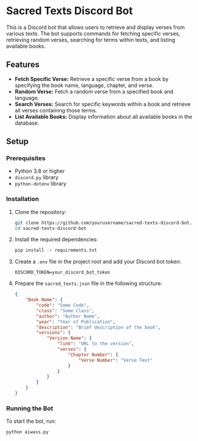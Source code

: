 # Sacred Texts Discord Bot

This is a Discord bot that allows users to retrieve and display verses from various texts. The bot supports commands for fetching specific verses, retrieving random verses, searching for terms within texts, and listing available books.

## Features

- **Fetch Specific Verse:** Retrieve a specific verse from a book by specifying the book name, language, chapter, and verse.
- **Random Verse:** Fetch a random verse from a specified book and language.
- **Search Verses:** Search for specific keywords within a book and retrieve all verses containing those terms.
- **List Available Books:** Display information about all available books in the database.

## Setup

### Prerequisites

- Python 3.8 or higher
- `discord.py` library
- `python-dotenv` library

### Installation

1. Clone the repository:
    ```bash
    git clone https://github.com/yourusername/sacred-texts-discord-bot.git
    cd sacred-texts-discord-bot
    ```

2. Install the required dependencies:
    ```bash
    pip install -r requirements.txt
    ```

3. Create a `.env` file in the project root and add your Discord bot token:
    ```
    DISCORD_TOKEN=your_discord_bot_token
    ```

4. Prepare the `sacred_texts.json` file in the following structure:
    ```json
    {
        "Book Name": {
            "code": "Some Code",
            "class": "Some Class",
            "author": "Author Name",
            "year": "Year of Publication",
            "description": "Brief description of the book",
            "versions": {
                "Version Name": {
                    "link": "URL to the version",
                    "verses": {
                        "Chapter Number": {
                            "Verse Number": "Verse Text"
                        }
                    }
                }
            }
        }
    }
    ```

### Running the Bot

To start the bot, run:

```bash
python aiwass.py
